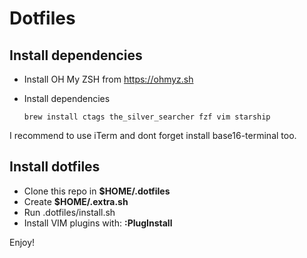 # Dotfiles

## Install dependencies

- Install OH My ZSH from https://ohmyz.sh
- Install dependencies

      brew install ctags the_silver_searcher fzf vim starship

I recommend to use iTerm and dont forget install base16-terminal too.

## Install dotfiles

- Clone this repo in __$HOME/.dotfiles__
- Create __$HOME/.extra.sh__
- Run .dotfiles/install.sh
- Install VIM plugins with: __:PlugInstall__

Enjoy!
